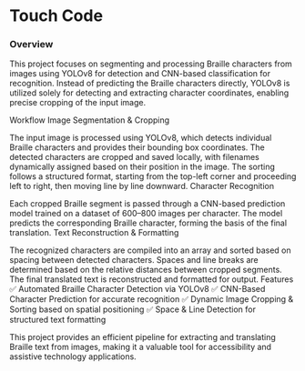<h1>Touch Code</h1>

<h3>Overview</h3>

This project focuses on segmenting and processing Braille characters from images using YOLOv8 for detection and CNN-based classification for recognition. Instead of predicting the Braille characters directly, YOLOv8 is utilized solely for detecting and extracting character coordinates, enabling precise cropping of the input image.

Workflow
Image Segmentation & Cropping

The input image is processed using YOLOv8, which detects individual Braille characters and provides their bounding box coordinates.
The detected characters are cropped and saved locally, with filenames dynamically assigned based on their position in the image.
The sorting follows a structured format, starting from the top-left corner and proceeding left to right, then moving line by line downward.
Character Recognition

Each cropped Braille segment is passed through a CNN-based prediction model trained on a dataset of 600–800 images per character.
The model predicts the corresponding Braille character, forming the basis of the final translation.
Text Reconstruction & Formatting

The recognized characters are compiled into an array and sorted based on spacing between detected characters.
Spaces and line breaks are determined based on the relative distances between cropped segments.
The final translated text is reconstructed and formatted for output.
Features
✅ Automated Braille Character Detection via YOLOv8
✅ CNN-Based Character Prediction for accurate recognition
✅ Dynamic Image Cropping & Sorting based on spatial positioning
✅ Space & Line Detection for structured text formatting

This project provides an efficient pipeline for extracting and translating Braille text from images, making it a valuable tool for accessibility and assistive technology applications.

